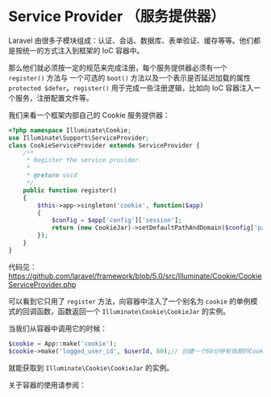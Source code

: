 # Service Provider （服务提供器）

Laravel 由很多子模块组成：认证、会话、数据库、表单验证、缓存等等。他们都是按统一的方式注入到框架的 IoC 容器中。

那么他们就必须按一定的规范来完成注册，每个服务提供器必须有一个 `register()` 方法与 一个可选的 `boot()` 方法以及一个表示是否延迟加载的属性 `protected $defer`。`register()` 用于完成一些注册逻辑，比如向 IoC 容器注入一个服务，注册配置文件等。

我们来看一个框架内部自己的 Cookie 服务提供器：

```php
<?php namespace Illuminate\Cookie;
use Illuminate\Support\ServiceProvider;
class CookieServiceProvider extends ServiceProvider {
	/**
	 * Register the service provider.
	 *
	 * @return void
	 */
	public function register()
	{
		$this->app->singleton('cookie', function($app)
		{
			$config = $app['config']['session'];
			return (new CookieJar)->setDefaultPathAndDomain($config['path'], $config['domain']);
		});
	}
}
```

代码见：https://github.com/laravel/framework/blob/5.0/src/Illuminate/Cookie/CookieServiceProvider.php

可以看到它只用了 `register` 方法，向容器中注入了一个别名为 `cookie` 的单例模式的回调函数，函数返回一个 `Illuminate\Cookie\CookieJar` 的实例。

当我们从容器中调用它的时候：

```php
$cookie = App::make('cookie'); 
$cookie->make('logged_user_id', $userId, 60);// 创建一个60分钟有效期的Cookie
```

就能获取到 `Illuminate\Cookie\CookieJar` 的实例。

关于容器的使用请参阅：